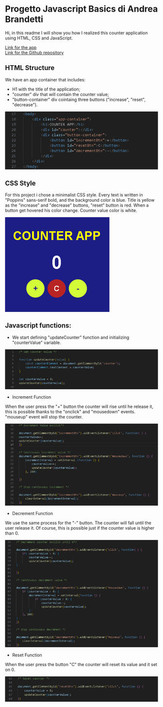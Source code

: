 # Progetto Javascript Basics di Andrea Brandetti

Hi, in this readme I will show you how I realized this counter application using HTML, CSS and JavaScript.

<a href="https://brandijsen.github.io/Progetto-JS-BASICS-di-Andrea-Brandetti/" target="_blank">Link for the app</a> <br/>
<a href="https://github.com/brandijsen/Progetto-JS-BASICS-di-Andrea-Brandetti" target="_blank">Link for the Github repository</a>


## HTML Structure

We have an app container that includes:

- H1 with the title of the application;
- "counter" div that will contain the counter value;
- "button-container" div cointaing three buttons ("increase", "reset", "decrease").

![Test Image](./assets/images/body.png)

## CSS Style

For this project i chose a minimalist CSS style.
Every text is written in "Poppins" sans-serif bold, and the background color is blue. Title is yellow as the "increase" and "decrease" buttons, "reset" button is red. When a button get hovered his color change. Counter value color is white.

![Test Image](./assets/images/app.png)

## Javascript functions:

- We start defining "updateCounter" function and initializing "counterValue" variable.

![Test Image](./assets/images/setCounterValue.png)

- Increment Function

When the user press the "+" button the counter will rise until he release it, this is possible thanks to the "onclick"
 and "mousedown" events. "mouseup" event will stop the counter.
 
![Test Image](./assets/images/increment.png)

- Decrement Function

We use the same process for the "-" button. The counter will fall until the user release it. Of course, this is possible just if the counter value is higher than 0.  

![Test Image](./assets/images/decrement.png)

- Reset Function

When the user press the button "C" the counter will reset its value and it set on 0.

![Test Image](./assets/images/reset.png)
